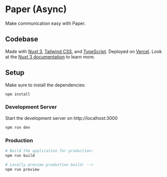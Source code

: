 # Paper (Async)

Make communication easy with Paper.

## Codebase

Made with [Nuxt 3](https://nuxt.com), [Tailwind CSS](https://tailwindcss.com/), and [TypeScript](https://www.typescriptlang.org/).
Deployed on [Vercel](https://vercel.com/).
Look at the [Nuxt 3 documentation](https://v3.nuxtjs.org) to learn more.

## Setup

Make sure to install the dependencies:

```bash
npm install
```

### Development Server

Start the development server on http://localhost:3000

```bash
npm run dev
```

### Production

```bash
# Build the application for production:
npm run build

# Locally preview production build: -->
npm run preview
```

